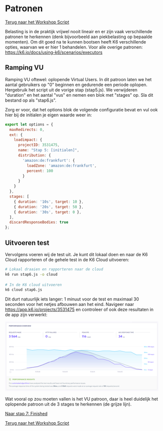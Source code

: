 # Patronen

[Terug naar het Workshop Script](handson.md)

Belasting is in de praktijk vrijwel nooit lineair en er zijn vaak verschillende patronen te herkennen (denk bijvoorbeeld aan piekbelasting op bepaalde momenten). Om dit goed na te kunnen bootsen heeft K6 verschillende opties, waarvan we er hier 1 behandelen. Voor alle overige patronen: https://k6.io/docs/using-k6/scenarios/executors 

## Ramping VU

Ramping VU oftewel: oplopende Virtual Users. In dit patroon laten we het aantal gebruikers op "0" beginnen en gedurende een periode oplopen. Hergebruik het script uit de vorige stap (stap5.js). We verwijderen "duration" en het aantal "vus" en nemen een blok met "stages" op. Sla dit bestand op als "stap6.js".

Zorg er voor, dat het options blok de volgende configuratie bevat en vul ook hier bij de initialen je eigen waarde weer in: 

```javascript
export let options = {
  maxRedirects: 0,
  ext: {
    loadimpact: {
      projectID: 3531475,
      name: "Stap 5: [initialen]",
      distribution: {
        'amazon:de:frankfurt': {
          loadZone: 'amazon:de:frankfurt',
          percent: 100
        }
      }
    }
  },
  stages: [
    { duration: '10s', target: 10 }, 
    { duration: '20s', target: 50 }, 
    { duration: '30s', target: 0 }, 
  ],
  discardResponseBodies: true
};
```

## Uitvoeren test

Vervolgens voeren wij de test uit. Je kunt dit lokaal doen en naar de K6 Cloud rapporteren of de gehele test in de K6 Cloud uitvoeren:

```bash
# Lokaal draaien en rapporteren naar de cloud
k6 run stap6.js -o cloud

# In de K6 cloud uitvoeren
k6 cloud stap6.js
```

Dit durt natuurlijk iets langer: 1 minuut voor de test en maximaal 30 seconden voor het netjes afbouwen aan het eind. Navigeer naar https://app.k6.io/projects/3531475 en controleer of ook deze resultaten in de app zijn verwerkt:

![](/images/stap6-1.png)

Wat vooral op zou moeten vallen is het VU patroon, daar is heel duidelijk het oplopende patroon uit de 3 stages te herkennen (de grijze lijn).

[Naar stap 7: Finished](7-finished.md)

[Terug naar het Workshop Script](handson.md)